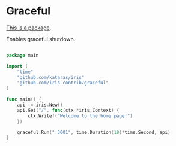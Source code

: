 # Graceful

[This is a package](https://github.com/iris-contrib/graceful).


Enables graceful shutdown.

```go

package main

import (
	"time"
	"github.com/kataras/iris"
	"github.com/iris-contrib/graceful"
)

func main() {
	api := iris.New()
	api.Get("/", func(ctx *iris.Context) {
		ctx.Writef("Welcome to the home page!")
	})

	graceful.Run(":3001", time.Duration(10)*time.Second, api)
}


```
